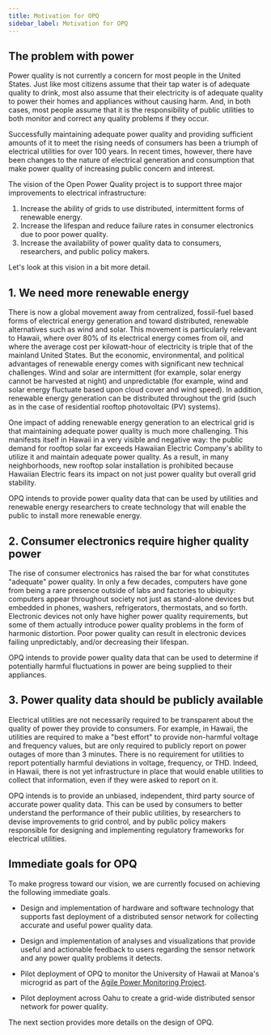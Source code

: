 ```yaml
---
title: Motivation for OPQ
sidebar_label: Motivation for OPQ
---
```


## The problem with power

Power quality is not currently a concern for most people in the United States.  Just like most citizens assume that their tap water is of adequate quality to drink, most also assume that their electricity is of adequate quality to power their homes and appliances without causing harm. And, in both cases, most people assume that it is the responsibility of public utilities to both monitor and correct any quality problems if they occur.

Successfully maintaining adequate power quality and providing sufficient amounts of it to meet the rising needs of consumers has been a triumph of electrical utilities for over 100 years.  In recent times, however, there have been changes to the nature of electrical generation and consumption that make power quality of increasing public concern and interest.  

The vision of the Open Power Quality project is to support three major improvements to electrical infrastructure: 

  1. Increase the ability of grids to use distributed, intermittent forms of renewable energy.
  2. Increase the lifespan and reduce failure rates in consumer electronics due to poor power quality.
  3. Increase the availability of power quality data to consumers, researchers, and public policy makers.  

Let's look at this vision in a bit more detail.

## 1. We need more renewable energy

There is now a global movement away from centralized, fossil-fuel based forms of electrical energy generation and toward distributed, renewable alternatives such as wind and solar. This movement is particularly relevant to Hawaii, where over 80% of its electrical energy comes from oil, and where the average cost per kilowatt-hour of electricity is triple that of the mainland United States.  But the economic, environmental, and political advantages of renewable energy comes with significant new technical challenges.  Wind and solar are intermittent (for example, solar energy cannot be harvested at night) and unpredictable (for example, wind and solar energy fluctuate based upon cloud cover and wind speed).  In addition, renewable energy generation can be distributed throughout the grid (such as in the case of residential rooftop photovoltaic (PV) systems).  

One impact of adding renewable energy generation to an electrical grid is that maintaining adequate power quality is much more challenging.  This manifests itself in Hawaii in a very visible and negative way: the public demand for rooftop solar far exceeds Hawaiian Electric Company's ability to utilize it and maintain adequate power quality. As a result, in many neighborhoods, new rooftop solar installation is prohibited because Hawaiian Electric fears its impact on not just power quality but overall grid stability.  

OPQ intends to provide power quality data that can be used by utilities and renewable energy researchers to create technology that will enable the public to install more renewable energy.  

## 2. Consumer electronics require higher quality power 

The rise of consumer electronics has raised the bar for what constitutes "adequate" power quality. In only a few decades, computers have gone from being a rare presence outside of labs and factories to ubiquity: computers appear throughout society not just as stand-alone devices but embedded in phones, washers, refrigerators, thermostats, and so forth. Electronic devices not only have higher power quality requirements, but some of them actually introduce power quality problems in the form of harmonic distortion.  Poor power quality can result in electronic devices failing unpredictably, and/or decreasing their lifespan.

OPQ intends to provide power quality data that can be used to determine if potentially harmful fluctuations in power are being supplied to their appliances. 

## 3. Power quality data should be publicly available

Electrical utilities are not necessarily required to be transparent about the quality of power they provide to consumers.  For example, in Hawaii, the utilities are required to make a "best effort" to provide non-harmful voltage and frequency values, but are only required to publicly report on power outages of more than 3 minutes. There is no requirement for utilities to report potentially harmful deviations in voltage, frequency, or THD.  Indeed, in Hawaii, there is not yet infrastructure in place that would enable utilities to collect that information, even if they were asked to report on it.

OPQ intends is to provide an unbiased, independent, third party source of accurate power quality data. This can be used by consumers to better understand the performance of their public utilities, by researchers to devise improvements to grid control, and by public policy makers responsible for designing and implementing regulatory frameworks for electrical utilities.

## Immediate goals for OPQ

To make progress toward our vision, we are currently focused on achieving the following immediate goals.

* Design and implementation of hardware and software technology that supports fast deployment of a distributed sensor network for collecting accurate and useful power quality data. 

* Design and implementation of analyses and visualizations that provide useful and actionable feedback to users regarding the sensor network and any power quality problems it detects.

* Pilot deployment of OPQ to monitor the University of Hawaii at Manoa's microgrid as part of the [Agile Power Monitoring Project](agile-power-monitoring.md).

* Pilot deployment across Oahu to create a grid-wide distributed sensor network for power quality.

The next section provides more details on the design of OPQ.



